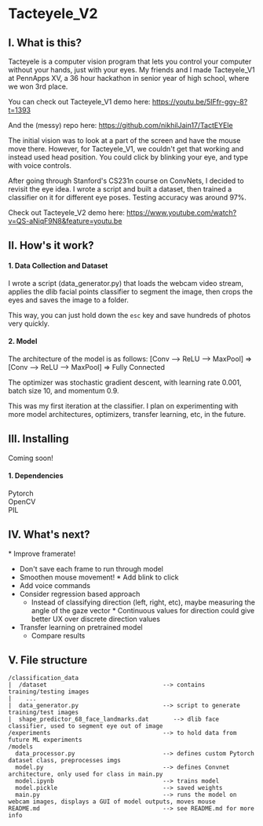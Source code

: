 # Tacteyele_V2

## I. What is this?

Tacteyele is a computer vision program that lets you control your computer without your hands, just with your eyes. My friends and I made Tacteyele_V1 at PennApps XV, a 36 hour hackathon in senior year of high school, where we won 3rd place. 



You can check out Tacteyele_V1 demo here: https://youtu.be/5IFfr-ggy-8?t=1393 

And the (messy) repo here: https://github.com/nikhilJain17/TactEYEle 

The initial vision was to look at a part of the screen and have the mouse move there. However, for Tacteyele_V1, we couldn't get that working and instead used head position. You could click by blinking your eye, and type with voice controls. 


After going through Stanford's CS231n course on ConvNets, I decided to revisit the eye idea. I wrote a script and built a dataset, then trained a classifier on it for different eye poses. Testing accuracy was around 97%. 



Check out Tacteyele_V2 demo here: https://www.youtube.com/watch?v=QS-aNiqF9N8&feature=youtu.be

## II. How's it work?
#### 1. Data Collection and Dataset 
I wrote a script (data_generator.py) that loads the webcam video stream, applies the dlib facial points classifier to segment the image, then crops the eyes and saves the image to a folder. 

This way, you can just hold down the `esc` key and save hundreds of photos very quickly. 

#### 2. Model
The architecture of the model is as follows:
[Conv --> ReLU --> MaxPool] => [Conv --> ReLU --> MaxPool] => Fully Connected 

The optimizer was stochastic gradient descent, with learning rate 0.001, batch size 10, and momentum 0.9. 

This was my first iteration at the classifier. I plan on experimenting with more model architectures, optimizers, transfer learning, etc, in the future.


## III. Installing 

Coming soon!

#### 1. Dependencies
Pytorch \
OpenCV \
PIL 


## IV. What's next?
* Improve framerate!
  * Don't save each frame to run through model
* Smoothen mouse movement!
* Add blink to click
* Add voice commands
* Consider regression based approach
  * Instead of classifying direction (left, right, etc), maybe measuring the angle of the gaze vector
  * Continuous values for direction could give better UX over discrete direction values
* Transfer learning on pretrained model
  * Compare results
  
## V. File structure
```
/classification_data
|  /dataset                                 --> contains training/testing images
|    ...
|  data_generator.py                        --> script to generate training/test images
|  shape_predictor_68_face_landmarks.dat	   --> dlib face classifier, used to segment eye out of image
/experiments                                --> to hold data from future ML experiments
/models
  data_processor.py                         --> defines custom Pytorch dataset class, preprocesses imgs
  model.py                                  --> defines Convnet architecture, only used for class in main.py
  model.ipynb                               --> trains model
  model.pickle                              --> saved weights
  main.py                                   --> runs the model on webcam images, displays a GUI of model outputs, moves mouse
README.md                                   --> see README.md for more info
```
